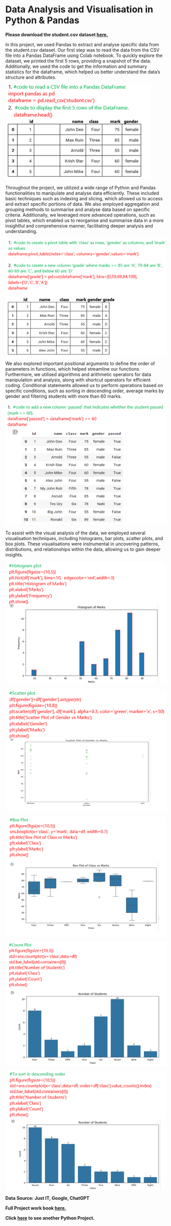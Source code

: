 # Data Analysis and Visualisation in Python & Pandas

**Please download the student.csv dataset [here.](https://justit831-my.sharepoint.com/:x:/g/personal/danpe_justit_co_uk/ER92LoQB1PpNqWj07fnfO4EBh9HB7CiI-i4RH273HoqY6A?e=mVdIeY)**

In this project, we used Pandas to extract and analyse specific data from the student.csv dataset. Our first step was to read the data from the CSV file into a Pandas DataFrame using Colab notebook. To quickly explore the dataset, we printed the first 5 rows, providing a snapshot of the data. Additionally, we used the code to get the information and summary statistics for the dataframe, which helped us better understand the data’s structure and attributes.

![alt text](Python_Image/Pythons11.png)

Throughout the project, we utilized a wide range of Python and Pandas functionalities to manipulate and analyse data efficiently. These included basic techniques such as indexing and slicing, which allowed us to access and extract specific portions of data. We also employed aggregation and grouping methods to summarise and analyse data based on specific criteria. Additionally, we leveraged more advanced operations, such as pivot tables, which enabled us to reorganise and summarise data in a more insightful and comprehensive manner, facilitating deeper analysis and understanding.

![alt text](Python_Image/Pythons10.png)

We also explored important positional arguments to define the order of parameters in functions, which helped streamline our functions. Furthermore, we utilised algorithms and arithmetic operators for data manipulation and analysis, along with shortcut operators for efficient coding. Conditional statements allowed us to perform operations based on specific conditions, such as sorting in descending order, average marks by gender and filtering students with more than 60 marks.

![alt text](Python_Image/Pythons12.png)

To assist with the visual analysis of the data, we employed several visualisation techniques, including histograms, bar plots, scatter plots, and box plots. These visualisations were instrumental in uncovering patterns, distributions, and relationships within the data, allowing us to gain deeper insights.

![alt text](Python_Image/Pythons13.png)

![alt text](Python_Image/Pythons14.png)

![alt text](Python_Image/Pythons15.png)

![alt text](Python_Image/Pythons16.png)

![alt text](Python_Image/Pythons17.png)



**Data Source: Just IT, Google, ChatGPT**

**Full Project work book [here.](https://drive.google.com/file/d/1WLbdCXOoYNSmZvDioLI_nCshWZwB5zvS/view?usp=drive_link)**

**Click [here](https://github.com/Alamin-analyser/Python-GDP-Project) to see another Python Project.**
